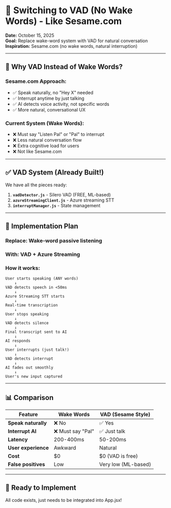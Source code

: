 # 🎯 Switching to VAD (No Wake Words) - Like Sesame.com

**Date:** October 15, 2025  
**Goal:** Replace wake-word system with VAD for natural conversation  
**Inspiration:** Sesame.com (no wake words, natural interruption)

---

## 🤔 **Why VAD Instead of Wake Words?**

### **Sesame.com Approach:**
- ✅ Speak naturally, no "Hey X" needed
- ✅ Interrupt anytime by just talking
- ✅ AI detects voice activity, not specific words
- ✅ More natural, conversational UX

### **Current System (Wake Words):**
- ❌ Must say "Listen Pal" or "Pal" to interrupt
- ❌ Less natural conversation flow
- ❌ Extra cognitive load for users
- ❌ Not like Sesame.com

---

## ✅ **VAD System (Already Built!)**

We have all the pieces ready:

1. **`vadDetector.js`** - Silero VAD (FREE, ML-based)
2. **`azureStreamingClient.js`** - Azure streaming STT
3. **`interruptManager.js`** - State management

---

## 🔧 **Implementation Plan**

### **Replace:** Wake-word passive listening
### **With:** VAD + Azure Streaming

### **How it works:**

```
User starts speaking (ANY words)
    ↓
VAD detects speech in <50ms
    ↓
Azure Streaming STT starts
    ↓
Real-time transcription
    ↓
User stops speaking
    ↓
VAD detects silence
    ↓
Final transcript sent to AI
    ↓
AI responds
    ↓
User interrupts (just talk!)
    ↓
VAD detects interrupt
    ↓
AI fades out smoothly
    ↓
User's new input captured
```

---

## 📊 **Comparison**

| Feature | Wake Words | VAD (Sesame Style) |
|---------|------------|-------------------|
| **Speak naturally** | ❌ No | ✅ Yes |
| **Interrupt AI** | ❌ Must say "Pal" | ✅ Just talk |
| **Latency** | 200-400ms | 50-200ms |
| **User experience** | Awkward | Natural |
| **Cost** | $0 | $0 (VAD is free) |
| **False positives** | Low | Very low (ML-based) |

---

## 🚀 **Ready to Implement**

All code exists, just needs to be integrated into App.jsx!
